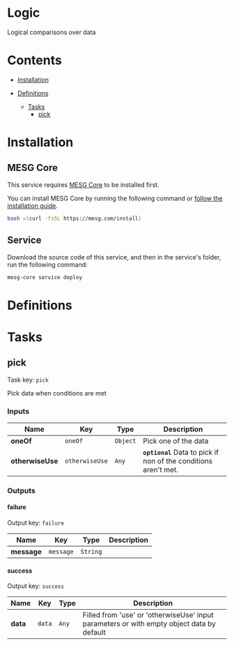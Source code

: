# Logic

Logical comparisons over data

# Contents

- [Installation](#Installation)
- [Definitions](#Definitions)
  
  - [Tasks](#Tasks)
    - [pick](#pick)

# Installation

## MESG Core

This service requires [MESG Core](https://github.com/mesg-foundation/core) to be installed first.

You can install MESG Core by running the following command or [follow the installation guide](https://docs.mesg.com/guide/start-here/installation.html).

```bash
bash <(curl -fsSL https://mesg.com/install)
```

## Service

Download the source code of this service, and then in the service's folder, run the following command:
```bash
mesg-core service deploy
```

# Definitions


# Tasks

## pick

Task key: `pick`

Pick data when conditions are met

### Inputs

| **Name** | **Key** | **Type** | **Description** |
| --- | --- | --- | --- |
| **oneOf** | `oneOf` | `Object` | Pick one of the data |
| **otherwiseUse** | `otherwiseUse` | `Any` | **`optional`** Data to pick if non of the conditions aren't met. |

### Outputs

#### failure

Output key: `failure`



| **Name** | **Key** | **Type** | **Description** |
| --- | --- | --- | --- |
| **message** | `message` | `String` |  |

#### success

Output key: `success`



| **Name** | **Key** | **Type** | **Description** |
| --- | --- | --- | --- |
| **data** | `data` | `Any` | Filled from 'use' or 'otherwiseUse' input parameters or with empty object data by default |



